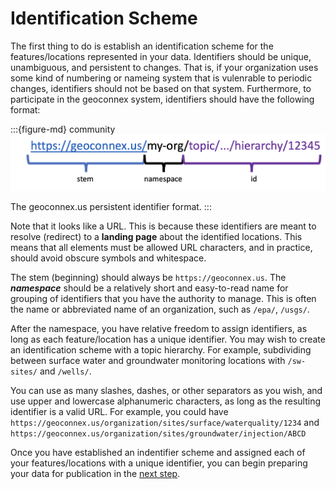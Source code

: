 # Identification Scheme

The first thing to do is establish an identification scheme for the features/locations represented in your data. Identifiers should be unique, unambiguous, and persistent to changes. That is, if your organization uses some kind of numbering or nameing system that is vulenrable to periodic changes, identifiers should not be based on that system. Furthermore, to participate in the geoconnex system, identifiers should have the following format:


:::{figure-md} community
<img src="idscheme.png" alt="geoconnex-idscheme" class="bg-primary mb-1" width="800px">

The geoconnex.us persistent identifier format.
:::

Note that it looks like a URL. This is because these identifiers are meant to resolve (redirect) to a **landing page** about the identified locations. This means that all elements must be allowed URL characters, and in practice, should avoid obscure symbols and whitespace. 

The stem (beginning) should always be `https://geoconnex.us`. The ***namespace*** should be a relatively short and easy-to-read name for grouping of identifiers that you have the authority to manage. This is often the name or abbreviated name of an organization, such as `/epa/`, `/usgs/`. 

After the namespace, you have relative freedom to assign identifiers, as long as each feature/location has a unique identifier. You may wish to create an identification scheme with a topic hierarchy. For example, subdividing between surface water and groundwater monitoring locations with `/sw-sites/` and `/wells/`.

 You can use as many slashes, dashes, or other separators as you wish, and use upper and lowercase alphanumeric characters, as long as the resulting identifier is a valid URL. For example, you could have `https://geoconnex.us/organization/sites/surface/waterquality/1234` and `https://geoconnex.us/organization/sites/groundwater/injection/ABCD`

Once you have established an indentifier scheme and assigned each of your features/locations with a unique identifier, you can begin preparing your data for publication in the [next step](https://docs.geoconnex.us/quickstart/dataprep.html).

